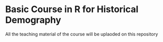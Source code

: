 # Basic Course in R for Historical Demography 

All the teaching material of the course will be uplaoded on this repository
